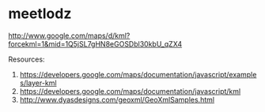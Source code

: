 # meetlodz

http://www.google.com/maps/d/kml?forcekml=1&mid=1Q5jSL7gHN8eGOSDbl30kbU_qZX4


Resources:
1. https://developers.google.com/maps/documentation/javascript/examples/layer-kml
2. https://developers.google.com/maps/documentation/javascript/kml
3. http://www.dyasdesigns.com/geoxml/GeoXmlSamples.html
